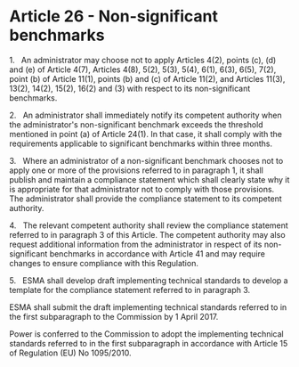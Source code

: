 # Article 26 - Non-significant benchmarks


1.   An administrator may choose not to apply Articles 4(2), points (c), (d) and (e) of Article 4(7), Articles 4(8), 5(2), 5(3), 5(4), 6(1), 6(3), 6(5), 7(2), point (b) of Article 11(1), points (b) and (c) of Article 11(2), and Articles 11(3), 13(2), 14(2), 15(2), 16(2) and (3) with respect to its non-significant benchmarks.

2.   An administrator shall immediately notify its competent authority when the administrator's non-significant benchmark exceeds the threshold mentioned in point (a) of Article 24(1). In that case, it shall comply with the requirements applicable to significant benchmarks within three months.

3.   Where an administrator of a non-significant benchmark chooses not to apply one or more of the provisions referred to in paragraph 1, it shall publish and maintain a compliance statement which shall clearly state why it is appropriate for that administrator not to comply with those provisions. The administrator shall provide the compliance statement to its competent authority.

4.   The relevant competent authority shall review the compliance statement referred to in paragraph 3 of this Article. The competent authority may also request additional information from the administrator in respect of its non-significant benchmarks in accordance with Article 41 and may require changes to ensure compliance with this Regulation.

5.   ESMA shall develop draft implementing technical standards to develop a template for the compliance statement referred to in paragraph 3.

ESMA shall submit the draft implementing technical standards referred to in the first subparagraph to the Commission by 1 April 2017.

Power is conferred to the Commission to adopt the implementing technical standards referred to in the first subparagraph in accordance with Article 15 of Regulation (EU) No 1095/2010.
